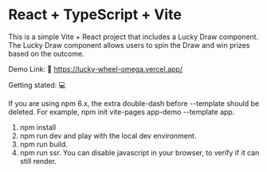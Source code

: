 # React + TypeScript + Vite

This is a simple Vite + React project that includes a Lucky Draw component. The Lucky Draw component allows users to spin the Draw and win prizes based on the outcome.

Demo Link: 🔗
https://lucky-wheel-omega.vercel.app/


Getting stated: 💻

If you are using npm 6.x, the extra double-dash before --template should be deleted. For example, npm init vite-pages app-demo --template app.
1. npm install
2. npm run dev and play with the local dev environment.
3. npm run build.
4. npm run ssr. You can disable javascript in your browser, to verify if it can still render.